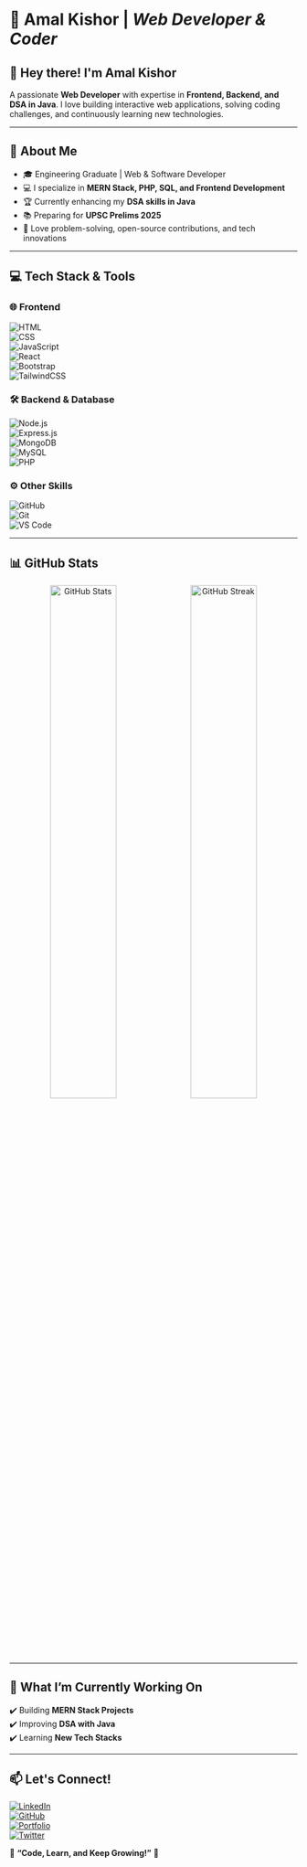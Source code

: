 

# 🚀 **Amal Kishor** | *Web Developer & Coder*  


## 👋 **Hey there! I'm Amal Kishor**  
A passionate **Web Developer** with expertise in **Frontend, Backend, and DSA in Java**. I love building interactive web applications, solving coding challenges, and continuously learning new technologies.  

---

## 📌 **About Me**  
- 🎓 Engineering Graduate | Web & Software Developer  
- 💻 I specialize in **MERN Stack, PHP, SQL, and Frontend Development**  
- 🏆 Currently enhancing my **DSA skills in Java**  
- 📚 Preparing for **UPSC Prelims 2025**  
- 🎯 Love problem-solving, open-source contributions, and tech innovations  

---

## 💻 **Tech Stack & Tools**  
### 🌐 **Frontend**  
![HTML](https://img.shields.io/badge/HTML5-E34F26?style=for-the-badge&logo=html5&logoColor=white)  
![CSS](https://img.shields.io/badge/CSS3-1572B6?style=for-the-badge&logo=css3&logoColor=white)  
![JavaScript](https://img.shields.io/badge/JavaScript-F7DF1E?style=for-the-badge&logo=javascript&logoColor=black)  
![React](https://img.shields.io/badge/React-20232A?style=for-the-badge&logo=react&logoColor=61DAFB)  
![Bootstrap](https://img.shields.io/badge/Bootstrap-563D7C?style=for-the-badge&logo=bootstrap&logoColor=white)  
![TailwindCSS](https://img.shields.io/badge/Tailwind_CSS-38B2AC?style=for-the-badge&logo=tailwind-css&logoColor=white)  

### 🛠 **Backend & Database**  
![Node.js](https://img.shields.io/badge/Node.js-43853D?style=for-the-badge&logo=node.js&logoColor=white)  
![Express.js](https://img.shields.io/badge/Express.js-000000?style=for-the-badge&logo=express&logoColor=white)  
![MongoDB](https://img.shields.io/badge/MongoDB-4EA94B?style=for-the-badge&logo=mongodb&logoColor=white)  
![MySQL](https://img.shields.io/badge/MySQL-00000F?style=for-the-badge&logo=mysql&logoColor=white)  
![PHP](https://img.shields.io/badge/PHP-777BB4?style=for-the-badge&logo=php&logoColor=white)  

### ⚙️ **Other Skills**  
![GitHub](https://img.shields.io/badge/GitHub-181717?style=for-the-badge&logo=github&logoColor=white)  
![Git](https://img.shields.io/badge/Git-F05032?style=for-the-badge&logo=git&logoColor=white)  
![VS Code](https://img.shields.io/badge/VS%20Code-007ACC?style=for-the-badge&logo=visual-studio-code&logoColor=white)  

---

## 📊 **GitHub Stats**  
<p align="center">
  <img src="https://github-readme-stats.vercel.app/api?username=your-github-username&show_icons=true&theme=tokyonight" width="48%" alt="GitHub Stats" />
  <img src="https://github-readme-streak-stats.herokuapp.com/?user=your-github-username&theme=tokyonight" width="48%" alt="GitHub Streak" />
</p>

---

## 📌 **What I’m Currently Working On**  
✔️ Building **MERN Stack Projects**  
✔️ Improving **DSA with Java**  
✔️ Learning **New Tech Stacks**  

---

## 📫 **Let's Connect!**  
[![LinkedIn](https://img.shields.io/badge/LinkedIn-blue?style=for-the-badge&logo=linkedin)](https://linkedin.com/in/amalverse)  
[![GitHub](https://img.shields.io/badge/GitHub-181717?style=for-the-badge&logo=github&logoColor=white)](https://github.com/amalverse)  
[![Portfolio](https://img.shields.io/badge/Portfolio-242424?style=for-the-badge&logo=vercel)](yourportfolio.com)  
[![Twitter](https://img.shields.io/badge/Twitter-1DA1F2?style=for-the-badge&logo=twitter)](https://twitter.com/amalverse)  

🚀 **“Code, Learn, and Keep Growing!”** 🚀  



